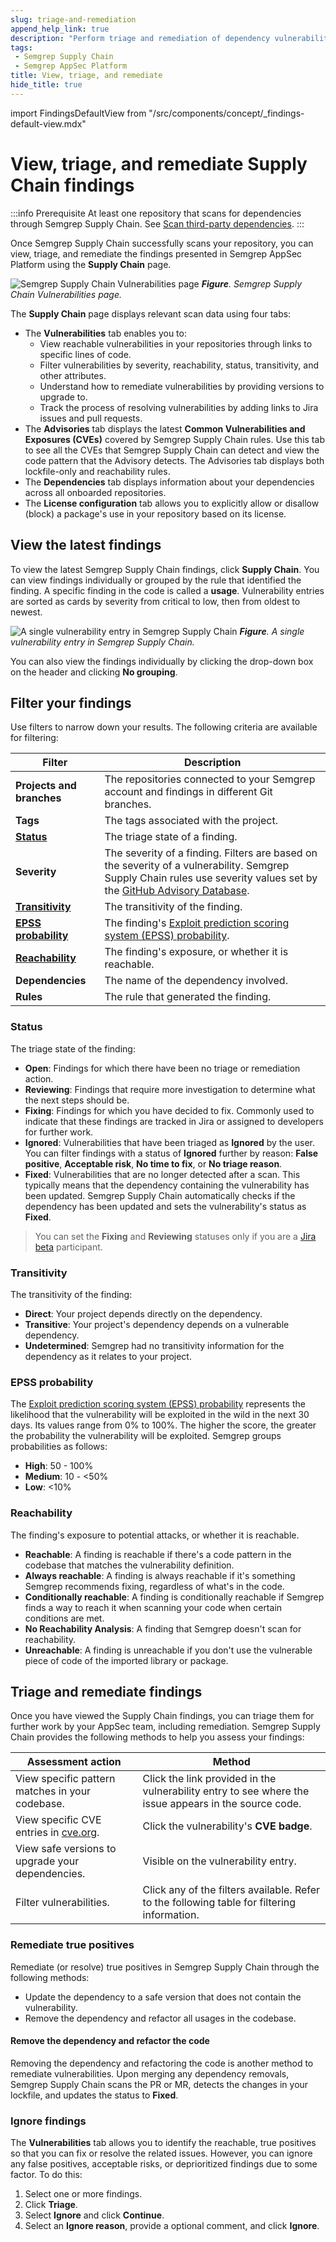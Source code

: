 ```yaml
---
slug: triage-and-remediation
append_help_link: true
description: "Perform triage and remediation of dependency vulnerabilities through Semgrep Supply Chain."
tags:
 - Semgrep Supply Chain
 - Semgrep AppSec Platform
title: View, triage, and remediate
hide_title: true
---
```


import FindingsDefaultView from "/src/components/concept/_findings-default-view.mdx"

# View, triage, and remediate Supply Chain findings

:::info Prerequisite
At least one repository that scans for dependencies through Semgrep Supply Chain. See [Scan third-party dependencies](/semgrep-supply-chain/getting-started).
:::

Once Semgrep Supply Chain successfully scans your repository, you can view, triage, and remediate the findings presented in Semgrep AppSec Platform using the **Supply Chain** page.

![Semgrep Supply Chain Vulnerabilities page](/img/sc-vulns.png)
_**Figure**. Semgrep Supply Chain Vulnerabilities page._

The **Supply Chain** page displays relevant scan data using four tabs:
- The **Vulnerabilities** tab enables you to:
    - View reachable vulnerabilities in your repositories through links to specific lines of code.
    - Filter vulnerabilities by severity, reachability, status, transitivity, and other attributes.
    - Understand how to remediate vulnerabilities by providing versions to upgrade to.
    - Track the process of resolving vulnerabilities by adding links to Jira issues and pull requests.
- The **Advisories** tab displays the latest **Common Vulnerabilities and Exposures (CVEs)** covered by Semgrep Supply Chain rules. Use this tab to see all the CVEs that Semgrep Supply Chain can detect and view the code pattern that the Advisory detects. The Advisories tab displays both lockfile-only and reachability rules.
- The **Dependencies** tab displays information about your dependencies across all onboarded repositories.
- The **License configuration** tab allows you to explicitly allow or disallow (block) a package's use in your repository based on its license.

## View the latest findings

To view the latest Semgrep Supply Chain findings, click **Supply Chain**. You can view findings individually or grouped by the rule that identified the finding. A specific finding in the code is called a **usage**. Vulnerability entries are sorted as cards by severity from critical to low, then from oldest to newest.

![A single vulnerability entry in Semgrep Supply Chain](/img/sc-vuln-entry.png)
_**Figure**. A single vulnerability entry in Semgrep Supply Chain._

You can also view the findings individually by clicking the drop-down box on the header and clicking **No grouping**.

<FindingsDefaultView product_name="Supply Chain" />

## Filter your findings

Use filters to narrow down your results. The following criteria are available for filtering:

| Filter | Description  |
| -  | - |
| **Projects and branches** | The repositories connected to your Semgrep account and findings in different Git branches. |
| **Tags** | The tags associated with the project. |
| [**Status**](#status) | The triage state of a finding. |
| **Severity** | The severity of a finding. Filters are based on the severity of a vulnerability. Semgrep Supply Chain rules use severity values set by the [GitHub Advisory Database](https://github.com/advisories).  |
| [**Transitivity**](#transitivity) | The transitivity of the finding. |
| [**EPSS probability**](#epss-probability) | The finding's [Exploit prediction scoring system (EPSS) probability](https://www.first.org/epss/). |
| [**Reachability**](#reachability) | The finding's exposure, or whether it is reachable. |
| **Dependencies** | The name of the dependency involved. |
| **Rules** | The rule that generated the finding. |

### Status

The triage state of the finding:

* **Open**: Findings for which there have been no triage or remediation action.
* **Reviewing**: Findings that require more investigation to determine what the next steps should be.
* **Fixing**: Findings for which you have decided to fix. Commonly used to indicate that these findings are tracked in Jira or assigned to developers for further work.
* **Ignored**: Vulnerabilities that have been triaged as **Ignored** by the user. You can filter findings with a status of **Ignored** further by reason: **False positive**, **Acceptable risk**, **No time to fix**, or **No triage reason**.
* **Fixed**: Vulnerabilities that are no longer detected after a scan. This typically means that the dependency containing the vulnerability has been updated. Semgrep Supply Chain automatically checks if the dependency has been updated and sets the vulnerability's status as **Fixed**.

> You can set the **Fixing** and **Reviewing** statuses only if you are a [Jira beta](https://semgrep.dev/docs/semgrep-appsec-platform/jira) participant.

### Transitivity

The transitivity of the finding: 

* **Direct**: Your project depends directly on the dependency.
* **Transitive**: Your project's dependency depends on a vulnerable dependency.
* **Undetermined**: Semgrep had no transitivity information for the dependency as it relates to your project.

### EPSS probability

The [Exploit prediction scoring system (EPSS) probability](https://www.first.org/epss/) represents the likelihood that the vulnerability will be exploited in the wild in the next 30 days. Its values range from 0% to 100%. The higher the score, the greater the probability the vulnerability will be exploited. Semgrep groups probabilities as follows:

* <b>High</b>: 50 - 100%
* <b>Medium</b>: 10 - &#60;50%
* <b>Low</b>: &#60;10%

### Reachability

The finding's exposure to potential attacks, or whether it is reachable.

* **Reachable**: A finding is reachable if there's a code pattern in the codebase that matches the vulnerability definition.
* **Always reachable**: A finding is always reachable if it's something Semgrep recommends fixing, regardless of what's in the code.
* **Conditionally reachable**: A finding is conditionally reachable if Semgrep finds a way to reach it when scanning your code when certain conditions are met.
* **No Reachability Analysis**: A finding that Semgrep doesn't scan for reachability.
* **Unreachable**: A finding is unreachable if you don't use the vulnerable piece of code of the imported library or package.

## Triage and remediate findings

Once you have viewed the Supply Chain findings, you can triage them for further work by your AppSec team, including remediation. Semgrep Supply Chain provides the following methods to help you assess your findings:

<table>
 <thead>
 <tr>
 <th>Assessment action</th>
 <th>Method</th>
 </tr>
 </thead>
 <tbody>
 <tr>
 <td>View specific pattern matches in your codebase.</td>
 <td>Click the link provided in the vulnerability entry to see where the issue appears in the source code.</td>
 </tr>
 <tr>
 <td>View specific CVE entries in <a href="https://www.cve.org/">cve.org</a>.</td>
 <td>Click the vulnerability's <strong>CVE badge</strong>.</td>
 </tr>
 <tr>
 <td>View safe versions to upgrade your dependencies.</td>
 <td>Visible on the vulnerability entry.</td>
 </tr>
 <tr>
 <td>Filter vulnerabilities.</td>
 <td>Click any of the filters available. Refer to the following table for filtering information.</td>
 </tr>
 </tbody>
</table>

### Remediate true positives

Remediate (or resolve) true positives in Semgrep Supply Chain through the following methods:

* Update the dependency to a safe version that does not contain the vulnerability.
* Remove the dependency and refactor all usages in the codebase.

<!-- Feature has been disabled for the time being. See https://github.com/semgrep/semgrep-app/pull/10186

### Updating the dependency

Semgrep Supply Chain provides a snippet you can copy to update the dependency. Click on the **Upgrade** button to view and copy the snippet. When the pull or merge request is merged into the codebase, Semgrep Supply Chain detects that the finding is no longer present and updates the vulnerability's status to **Fixed**.
-->

#### Remove the dependency and refactor the code

Removing the dependency and refactoring the code is another method to remediate vulnerabilities. Upon merging any dependency removals, Semgrep Supply Chain scans the PR or MR, detects the changes in your lockfile, and updates the status to **Fixed**.

### Ignore findings

The **Vulnerabilities** tab allows you to identify the reachable, true positives so that you can fix or resolve the related issues. However, you can ignore any false positives, acceptable risks, or deprioritized findings due to some factor. To do this:

1. Select one or more findings.
2. Click **Triage**.
3. Select **Ignore** and click **Continue**.
4. Select an **Ignore reason**, provide a optional comment, and click **Ignore**.
